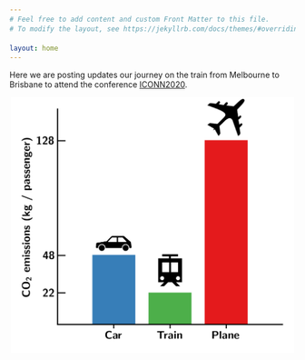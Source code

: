 ```yaml
---
# Feel free to add content and custom Front Matter to this file.
# To modify the layout, see https://jekyllrb.com/docs/themes/#overriding-theme-defaults

layout: home
---
```


Here we are posting updates our journey on the train from Melbourne to Brisbane to attend the conference [ICONN2020](https://www.iconn2020.com).

<center>
<img src="assets/emissions.png" alt="Figure showing the carbon dioxide emissions for car, train, and plane travel from Melbourne to Brisbane" width="500"/>
</center>

